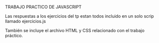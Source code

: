 TRABAJO PRACTICO DE JAVASCRIPT

Las respuestas a los ejercicios del tp estan todos incluido en un solo  scrip llamado ejercicios.js

También se incluye el archivo HTML y CSS relacionado con el trabajo práctico.
